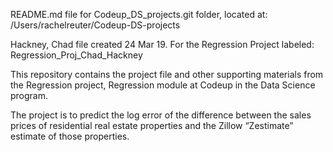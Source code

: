 README.md file for Codeup_DS_projects.git folder, located at:
/Users/rachelreuter/Codeup-DS-projects

Hackney, Chad
file created 24 Mar 19.
For the Regression Project labeled:
Regression_Proj_Chad_Hackney



This repository contains the project file and other supporting materials from the Regression project, Regression module at Codeup in the Data Science program.

The project is to predict the log error of the difference between the sales prices of residential real estate properties and the Zillow “Zestimate” estimate of those properties.
